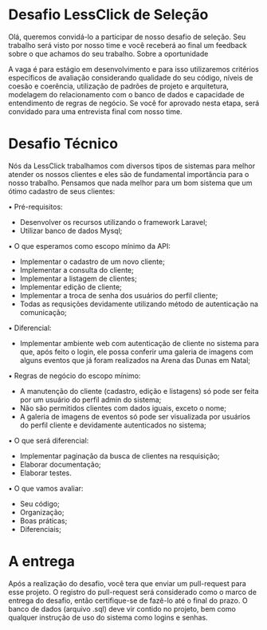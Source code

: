 # Desafio LessClick de Seleção

  Olá, queremos convidá-lo a participar de nosso desafio de seleção. Seu trabalho será visto por nosso time e você receberá ao final um feedback sobre o que achamos do seu trabalho.
Sobre a oportunidade

  A vaga é para estágio em desenvolvimento e para isso utilizaremos critérios específicos de avaliação considerando qualidade do seu código, níveis de coesão e coerência, utilização de padrões de projeto e arquitetura, modelagem do relacionamento com o banco de dados e capacidade de entendimento de regras de negócio. Se você for aprovado nesta etapa, será convidado para uma entrevista final com nosso time.

# Desafio Técnico

  Nós da LessClick trabalhamos com diversos tipos de sistemas para melhor atender os nossos clientes e eles são de fundamental importância para o nosso trabalho. Pensamos que nada melhor para um bom sistema que um ótimo cadastro de seus clientes:

• Pré-requisitos:
  * Desenvolver os recursos utilizando o framework Laravel;
  * Utilizar banco de dados Mysql;

• O que esperamos como escopo mínimo da API:
  * Implementar o cadastro de um novo cliente;
  * Implementar a consulta do cliente;
  * Implementar a listagem de clientes;
  * Implementar edição de cliente;
  * Implementar a troca de senha dos usuários do perfil cliente;
  * Todas as requsições devidamente utilizando método de autenticação na comunicação;

• Diferencial:
  * Implementar ambiente web com autenticação de cliente no sistema para que, após feito o login, ele possa conferir uma galeria de imagens com alguns eventos que já foram realizados na Arena das Dunas em Natal;
  
• Regras de negócio do escopo mínimo:
  * A manutenção do cliente (cadastro, edição e listagens) só pode ser feita por um usuário do perfil admin do sistema;
  * Não são permitidos clientes com dados iguais, exceto o nome;
  * A galeria de imagens de eventos só pode ser visualizada por usuários do perfil cliente e devidamente autenticados no sistema;

• O que será diferencial:
  * Implementar paginação da busca de clientes na resquisição;
  * Elaborar documentação;
  * Elaborar testes.

• O que vamos avaliar:
  * Seu código;
  * Organização;
  * Boas práticas;
  * Diferenciais;

# A entrega 
  Após a realização do desafio, você tera que enviar um pull-request para esse projeto. O registro do pull-request será considerado como o marco de entrega do desafio, então certifique-se de fazê-lo até o final do prazo. O banco de dados (arquivo .sql) deve vir contido no projeto, bem como qualquer instrução de uso do sistema como logins e senhas.
